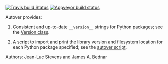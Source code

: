 [![Travis build Status](https://travis-ci.org/pyviz-dev/autover.svg?branch=master)](https://travis-ci.org/pyviz-dev/autover)
[![Appveyor build status](https://ci.appveyor.com/api/projects/status/s9nutfr6759kvipn/branch/master?svg=true)](https://ci.appveyor.com/project/pyviz/autover/branch/master)



Autover provides:

  1. Consistent and up-to-date `__version__` strings for Python
     packages; see the [Version
     class](https://github.com/ioam/autover/blob/master/autover/__init__.py).

  2. A script to import and print the library version and filesystem
     location for each Python package specified; see the [autover
     script](https://github.com/ioam/autover/blob/master/scripts/autover).

Authors: Jean-Luc Stevens and James A. Bednar
